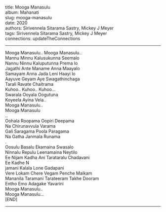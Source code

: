 title: Mooga Manasulu  
album: Mahanati  
slug: mooga-manasulu  
date: 2020  
authors: Sirivennela Sitarama Sastry, Mickey J Meyer  
tags: Sirivennela Sitarama Sastry, Mickey J Meyer  
connections: updateTheConnections  

------------

Mooga Manasulu.. Mooga Manasulu..  
Mannu Minnu Kalusukunna Seemalo  
Nannu Ninnu Kaluputunna Prema lo  
Jagathi Ante Maname Anna Maayalo  
Samayam Anna Jada Leni Haayi lo  
Aayuve Geyam Aye Swagathinchaga  
Tarali Ravate Chaitrama  
Kuhoo.. Kuhoo.. Kuhoo...  
Swarala Ooyala Oogutuna  
Koyeela Ayina Vela..  
Mooga Manasulu..  
Mooga Manasulu  
..  
Oohala Roopama Oopiri Deepama  
Na Chirunavvula Varama  
Gali Saragama Poola Paragama  
Na Gatha Janmala Runama  
.  
Oosulu Basalu Ekamaina Swasalo  
Ninnalu Repulu Leenamaina Neytilo  
Ee Nijam Kadha Ani Tarataralu Chadavani  
Ee Kadhe N  
jamani Kalala Lone Gadapani  
Vere Lokam Chere Vegam Penche Maikam  
Mananila Taramani Tarateeram Takhe Dooram  
Entho Emo Adagake Yavarini  
Mooga Manasulu..  
Mooga Manasulu...  
[END]  


------------
